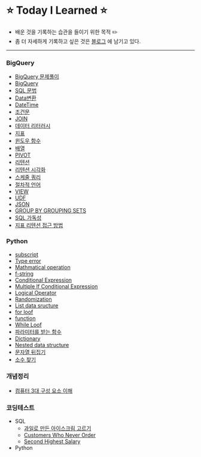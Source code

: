 # :star: Today I Learned :star:
+ 배운 것을 기록하는 습관을 들이기 위한 목적 :pencil2:
+ 좀 더 자세하게 기록하고 싶은 것은 [블로그](https://fgcxvsd265.tistory.com/) 에 남기고 있다.
----
### BigQuery
+ [BigQuery 문제풀이](https://github.com/hyunol7/TIL/tree/main/BigQuery/%EB%AC%B8%EC%A0%9C%ED%92%80%EC%9D%B4)
+ [BigQuery](https://github.com/hyunol7/TIL/blob/main/BigQuery/01.BigQuery.md)
+ [SQL 문법](https://github.com/hyunol7/TIL/blob/main/BigQuery/02.SQL%EB%AC%B8%EB%B2%95.md)
+ [Data변환](https://github.com/hyunol7/TIL/blob/main/BigQuery/03.Data%EB%B3%80%ED%99%98.md)
+ [DateTime](https://github.com/hyunol7/TIL/blob/main/BigQuery/04.DateTime.md)
+ [조건문](https://github.com/hyunol7/TIL/blob/main/BigQuery/05.%EC%A1%B0%EA%B1%B4%EB%AC%B8.md)
+ [JOIN](https://github.com/hyunol7/TIL/blob/main/BigQuery/06.JOIN.md)
+ [데이터 리터러시](https://github.com/hyunol7/TIL/blob/main/BigQuery/07.%EB%8D%B0%EC%9D%B4%ED%84%B0%20%EB%A6%AC%ED%84%B0%EB%9F%AC%EC%8B%9C.md)
+ [지표](https://github.com/hyunol7/TIL/blob/main/BigQuery/08.%EC%A7%80%ED%91%9C.md)
+ [윈도우 함수](https://github.com/hyunol7/TIL/blob/main/BigQuery/09.%EC%9C%88%EB%8F%84%EC%9A%B0%20%ED%95%A8%EC%88%98.md)
+ [배열](https://github.com/hyunol7/TIL/blob/main/BigQuery/10.%EB%B0%B0%EC%97%B4.md)
+ [PIVOT](https://github.com/hyunol7/TIL/blob/main/BigQuery/11.PIVOT.md)
+ [리텐션](https://github.com/hyunol7/TIL/blob/main/BigQuery/12.%EB%A6%AC%ED%85%90%EC%85%98.md)
+ [리텐션 시각화](https://github.com/hyunol7/TIL/blob/main/BigQuery/13.%EB%A6%AC%ED%85%90%EC%85%98_%EC%8B%9C%EA%B0%81%ED%99%94.md)
+ [스케줄 쿼리](https://github.com/hyunol7/TIL/blob/main/BigQuery/14.%EC%8A%A4%EC%BC%80%EC%A4%84%EC%BF%BC%EB%A6%AC.md)
+ [절차적 언어](http://github.com/hyunol7/TIL/blob/main/BigQuery/15.%EC%A0%88%EC%B0%A8%EC%A0%81%20%EC%96%B8%EC%96%B4.md)
+ [VIEW](https://github.com/hyunol7/TIL/blob/main/BigQuery/16.VIEW.md)
+ [UDF](https://github.com/hyunol7/TIL/blob/main/BigQuery/17.UDF.md)
+ [JSON](https://github.com/hyunol7/TIL/blob/main/BigQuery/18.JSON.md)
+ [GROUP BY GROUPING SETS](https://github.com/hyunol7/TIL/blob/main/BigQuery/19.GROUP%20BY%20GROUPING%20SETS.md)
+ [SQL 가독성](https://github.com/hyunol7/TIL/blob/main/BigQuery/SQL%EA%B0%80%EB%8F%85%EC%84%B1.md)
+ [지표 리텐션 접근 방법](https://github.com/hyunol7/TIL/blob/main/BigQuery/%EC%A7%80%ED%91%9C%2C%20%EB%A6%AC%ED%85%90%EC%85%98%20%EC%A0%91%EA%B7%BC%20%EB%B0%A9%EB%B2%95.md)

### Python
+ [subscript](https://github.com/hyunol7/TIL/blob/main/Python/%ED%8C%8C%EC%9D%B4%EC%8D%AC%20%EA%B8%B0%EC%B4%88/01.subscript.md)
+ [Type error](https://github.com/hyunol7/TIL/blob/main/Python/%ED%8C%8C%EC%9D%B4%EC%8D%AC%20%EA%B8%B0%EC%B4%88/02.Type%20error.md)
+ [Mathmatical operation](https://github.com/hyunol7/TIL/blob/main/Python/%ED%8C%8C%EC%9D%B4%EC%8D%AC%20%EA%B8%B0%EC%B4%88/03.Mathmatical%20operation.md)
+ [f-string](https://github.com/hyunol7/TIL/blob/main/Python/%ED%8C%8C%EC%9D%B4%EC%8D%AC%20%EA%B8%B0%EC%B4%88/04.f-string.md)
+ [Conditional Expression](https://github.com/hyunol7/TIL/blob/main/Python/%ED%8C%8C%EC%9D%B4%EC%8D%AC%20%EA%B8%B0%EC%B4%88/05.Conditional%20Expression.md)
+ [Multiple If Conditional Expression](https://github.com/hyunol7/TIL/blob/main/Python/%ED%8C%8C%EC%9D%B4%EC%8D%AC%20%EA%B8%B0%EC%B4%88/06.Multiple%20If%20Conditional%20Expression.md)
+ [Logical Operator](https://github.com/hyunol7/TIL/blob/main/Python/%ED%8C%8C%EC%9D%B4%EC%8D%AC%20%EA%B8%B0%EC%B4%88/07.Logical%20Operator.md)
+ [Randomization](https://github.com/hyunol7/TIL/blob/main/Python/%ED%8C%8C%EC%9D%B4%EC%8D%AC%20%EA%B8%B0%EC%B4%88/08.Randomization.md)
+ [List data sructure](https://github.com/hyunol7/TIL/blob/main/Python/%ED%8C%8C%EC%9D%B4%EC%8D%AC%20%EA%B8%B0%EC%B4%88/09.List%20data%20sructure.md)
+ [for loof](https://github.com/hyunol7/TIL/blob/main/Python/%ED%8C%8C%EC%9D%B4%EC%8D%AC%20%EA%B8%B0%EC%B4%88/10.for%20loof.md)
+ [function](https://github.com/hyunol7/TIL/blob/main/Python/%ED%8C%8C%EC%9D%B4%EC%8D%AC%20%EA%B8%B0%EC%B4%88/11.function.md)
+ [While Loof](https://github.com/hyunol7/TIL/blob/main/Python/%ED%8C%8C%EC%9D%B4%EC%8D%AC%20%EA%B8%B0%EC%B4%88/12.While%20Loof.md)
+ [파라미터를 받는 함수](https://github.com/hyunol7/TIL/blob/main/Python/%ED%8C%8C%EC%9D%B4%EC%8D%AC%20%EA%B8%B0%EC%B4%88/13.%ED%8C%8C%EB%9D%BC%EB%AF%B8%ED%84%B0%EB%A5%BC%20%EB%B0%9B%EB%8A%94%20%ED%95%A8%EC%88%98.md)
+ [Dictionary](https://github.com/hyunol7/TIL/blob/main/Python/%ED%8C%8C%EC%9D%B4%EC%8D%AC%20%EA%B8%B0%EC%B4%88/14.Dictionary.md)
+ [Nested data structure](https://github.com/hyunol7/TIL/blob/main/Python/%ED%8C%8C%EC%9D%B4%EC%8D%AC%20%EA%B8%B0%EC%B4%88/15.Nested%20data%20structure.md)
+ [문자열 뒤집기](https://github.com/hyunol7/TIL/blob/main/Python/%ED%8C%8C%EC%9D%B4%EC%8D%AC%20%EA%B8%B0%EC%B4%88/%EB%AC%B8%EC%9E%90%EC%97%B4%20%EB%92%A4%EC%A7%91%EA%B8%B0.md)
+ [소수 찾기](https://github.com/hyunol7/TIL/blob/main/Python/%ED%8C%8C%EC%9D%B4%EC%8D%AC%20%EA%B8%B0%EC%B4%88/%EC%86%8C%EC%88%98%20%EC%B0%BE%EA%B8%B0.md)

### 개념정리
+ [컴퓨터 3대 구성 요소 이해](https://github.com/hyunol7/TIL/blob/main/%EA%B0%9C%EB%85%90%EC%A0%95%EB%A6%AC/%EC%BB%B4%ED%93%A8%ED%84%B0%203%EB%8C%80%20%EA%B5%AC%EC%84%B1%20%EC%9A%94%EC%86%8C%20%EC%9D%B4%ED%95%B4.md)

### 코딩테스트
+ SQL
    + [과일로 만든 아이스크림 고르기](https://github.com/hyunol7/TIL/blob/main/%EC%BD%94%EB%94%A9%ED%85%8C%EC%8A%A4%ED%8A%B8/SQL/250516.md)
    + [Customers Who Never Order](https://github.com/hyunol7/TIL/blob/main/%EC%BD%94%EB%94%A9%ED%85%8C%EC%8A%A4%ED%8A%B8/SQL/250520(1).md)
    + [Second Highest Salary](https://github.com/hyunol7/TIL/blob/main/%EC%BD%94%EB%94%A9%ED%85%8C%EC%8A%A4%ED%8A%B8/SQL/250520(2).md)
+ Python
